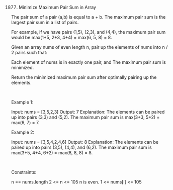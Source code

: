 1877. Minimize Maximum Pair Sum in Array

The pair sum of a pair (a,b) is equal to a + b. The maximum pair sum is the largest pair sum in a list of pairs.

For example, if we have pairs (1,5), (2,3), and (4,4), the maximum pair sum would be max(1+5, 2+3, 4+4) = max(6, 5, 8) = 8.

Given an array nums of even length n, pair up the elements of nums into n / 2 pairs such that:

Each element of nums is in exactly one pair, and
The maximum pair sum is minimized.

Return the minimized maximum pair sum after optimally pairing up the elements.

 

Example 1:

Input: nums = [3,5,2,3]
Output: 7
Explanation: The elements can be paired up into pairs (3,3) and (5,2).
The maximum pair sum is max(3+3, 5+2) = max(6, 7) = 7.


Example 2:

Input: nums = [3,5,4,2,4,6]
Output: 8
Explanation: The elements can be paired up into pairs (3,5), (4,4), and (6,2).
The maximum pair sum is max(3+5, 4+4, 6+2) = max(8, 8, 8) = 8.


 

Constraints:

n == nums.length
2 <= n <= 105
n is even.
1 <= nums[i] <= 105